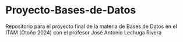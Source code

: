 # Proyecto-Bases-de-Datos
Repositorio para el proyecto final de la materia de Bases de Datos en el ITAM (Otoño 2024) con el profesor José Antonio Lechuga Rivera
